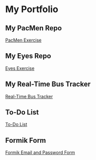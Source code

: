 # My Portfolio
## My PacMen Repo
<a href="http://yvettepw.github.io/PacMen">PacMen Exercise</a>
## My Eyes Repo
<a href="http://yvettepw.github.io/Eyes">Eyes Exercise</a>
## My Real-Time Bus Tracker
<a href="http://yvettepw.github.io/Real-Time-Bus-Tracker">Real-Time Bus Tracker</a>
## To-Do List
<a href="http://yvettepw.github.io/To-Do-List">To-Do List</a>
## Formik Form
<a href="http://yvettepw.github.io/Formik-Form">Formik Email and Password Form</a>
